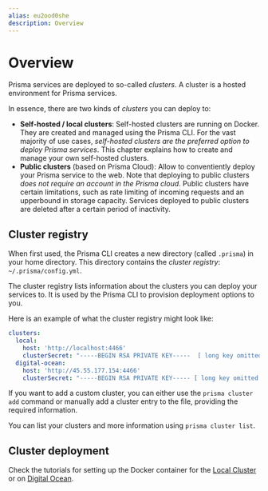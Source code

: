 ```yaml
---
alias: eu2ood0she
description: Overview
---
```


# Overview

Prisma services are deployed to so-called _clusters_. A cluster is a hosted environment for Prisma services.

In essence, there are two kinds of _clusters_ you can deploy to:

- **Self-hosted / local clusters**: Self-hosted clusters are running on Docker. They are created and managed using the Prisma CLI. For the vast majority of use cases, _self-hosted clusters are the preferred option to deploy Prisma services_. This chapter explains how to create and manage your own self-hosted clusters.
- **Public clusters** (based on Prisma Cloud): Allow to conventiently deploy your Prisma service to the web. Note that deploying to public clusters _does not require an account in the Prisma cloud_. Public clusters have certain limitations, such as rate limiting of incoming requests and an upperbound in storage capacity. Services deployed to public clusters are deleted after a certain period of inactivity.

## Cluster registry

When first used, the Prisma CLI creates a new directory (called `.prisma`) in your home directory. This directory contains the _cluster registry_: `~/.prisma/config.yml`.

The cluster registry lists information about the clusters you can deploy your services to. It is used by the Prisma CLI to provision deployment options to you.

Here is an example of what the cluster registry might look like:

```yml
clusters:
  local:
    host: 'http://localhost:4466'
    clusterSecret: "-----BEGIN RSA PRIVATE KEY-----  [ long key omitted ] -----END RSA PRIVATE KEY-----\r\n"
  digital-ocean:
    host: 'http://45.55.177.154:4466'
    clusterSecret: "-----BEGIN RSA PRIVATE KEY----- [ long key omitted ] -----END RSA PRIVATE KEY-----\r\n"
```

If you want to add a custom cluster, you can either use the `prisma cluster add` command or manually add a cluster entry to the file, providing the required information.

You can list your clusters and more information using `prisma cluster list`.

## Cluster deployment

Check the tutorials for setting up the Docker container for the [Local Cluster](alias-meemaesh3k) or on [Digital Ocean](!alias-texoo9aemu).
